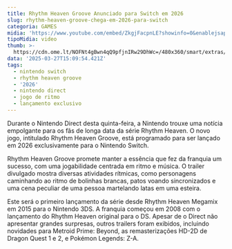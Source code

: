 ```yaml
---
title: Rhythm Heaven Groove Anunciado para Switch em 2026
slug: rhythm-heaven-groove-chega-em-2026-para-switch
categoria: GAMES
midia: 'https://www.youtube.com/embed/ZkgjFacpnLE?showinfo=0&enablejsapi=1'
tipoMidia: video
thumb: >-
  https://cdn.ome.lt/NOFNt4gBwn4qQ9pfjnIRw29DhWc=/480x360/smart/extras/conteudos/imagem_2025-03-27_120248292.png
data: '2025-03-27T15:09:54.421Z'
tags:
  - nintendo switch
  - rhythm heaven groove
  - '2026'
  - nintendo direct
  - jogo de ritmo
  - lançamento exclusivo
---
```


Durante o Nintendo Direct desta quinta-feira, a Nintendo trouxe uma notícia empolgante para os fãs de longa data da série Rhythm Heaven. O novo jogo, intitulado Rhythm Heaven Groove, está programado para ser lançado em 2026 exclusivamente para o Nintendo Switch.

Rhythm Heaven Groove promete manter a essência que fez da franquia um sucesso, com uma jogabilidade centrada em ritmo e música. O trailer divulgado mostra diversas atividades rítmicas, como personagens caminhando ao ritmo de bolinhas brancas, patos voando sincronizados e uma cena peculiar de uma pessoa martelando latas em uma esteira.

Este será o primeiro lançamento da série desde Rhythm Heaven Megamix em 2015 para o Nintendo 3DS. A franquia começou em 2008 com o lançamento do Rhythm Heaven original para o DS. Apesar de o Direct não apresentar grandes surpresas, outros trailers foram exibidos, incluindo novidades para Metroid Prime: Beyond, as remasterizações HD-2D de Dragon Quest 1 e 2, e Pokémon Legends: Z-A.
